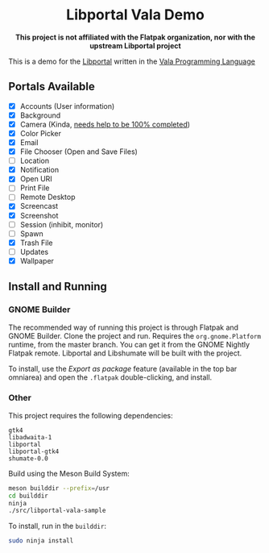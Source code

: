 <div align="center">

# Libportal Vala Demo

**This project is not affiliated with the Flatpak organization, nor with the upstream Libportal project**

</div>

This is a demo for the [Libportal](https://github.com/flatpak/libportal) written in the [Vala Programming Language](https://vala-project.org)

## Portals Available

- [x] Accounts (User information)
- [x] Background
- [x] Camera (Kinda, [needs help to be 100% completed](https://github.com/Diego-Ivan/libportal-vala-demo/issues/1))
- [x] Color Picker
- [x] Email
- [x] File Chooser (Open and Save Files)
- [ ] Location
- [x] Notification
- [x] Open URI
- [ ] Print File
- [ ] Remote Desktop
- [x] Screencast
- [x] Screenshot
- [ ] Session (inhibit, monitor)
- [ ] Spawn
- [x] Trash File
- [ ] Updates
- [x] Wallpaper

## Install and Running

### GNOME Builder

The recommended way of running this project is through Flatpak and GNOME Builder. Clone the project and run. Requires the `org.gnome.Platform` runtime, from the master branch. You can get it from the GNOME Nightly Flatpak remote. Libportal and Libshumate will be built with the project.

To install, use the *Export as package* feature (available in the top bar omniarea) and open the `.flatpak` double-clicking, and install.

### Other

This project requires the following dependencies:

```
gtk4
libadwaita-1
libportal
libportal-gtk4
shumate-0.0
```

Build using the Meson Build System:

```sh
meson builddir --prefix=/usr
cd builddir
ninja
./src/libportal-vala-sample
```

To install, run in the `builddir`:

```sh
sudo ninja install
```
